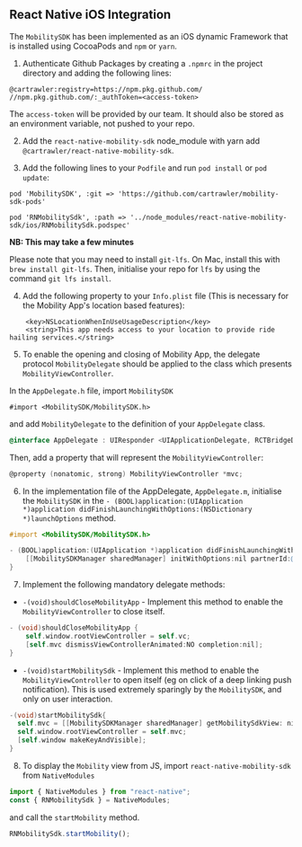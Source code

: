 ## React Native iOS Integration

The `MobilitySDK` has been implemented as an iOS dynamic Framework that is installed using CocoaPods and `npm` or `yarn`.

1. Authenticate Github Packages by creating a `.npmrc` in the project directory and adding the following lines:

```
@cartrawler:registry=https://npm.pkg.github.com/
//npm.pkg.github.com/:_authToken=<access-token>
```

The `access-token` will be provided by our team. It should also be stored as an environment variable, not pushed to your repo.

2. Add the `react-native-mobility-sdk` node_module with yarn add `@cartrawler/react-native-mobility-sdk`.

3. Add the following lines to your `Podfile` and run `pod install` or `pod update`:

```
pod 'MobilitySDK', :git => 'https://github.com/cartrawler/mobility-sdk-pods'

pod 'RNMobilitySdk', :path => '../node_modules/react-native-mobility-sdk/ios/RNMobilitySdk.podspec'
```

**NB: This may take a few minutes**

Please note that you may need to install `git-lfs`. On Mac, install this with `brew install git-lfs`. Then, initialise your repo for `lfs` by using the command `git lfs install`.

4. Add the following property to your `Info.plist` file (This is necessary for the Mobility App's location based features):

```
    <key>NSLocationWhenInUseUsageDescription</key>
    <string>This app needs access to your location to provide ride hailing services.</string>
```

5. To enable the opening and closing of Mobility App, the delegate protocol `MobilityDelegate` should be applied to the class which presents `MobilityViewController`.

In the `AppDelegate.h` file, import `MobilitySDK`

```
#import <MobilitySDK/MobilitySDK.h>
```

and add `MobilityDelegate` to the definition of your `AppDelegate` class.

```objectivec
@interface AppDelegate : UIResponder <UIApplicationDelegate, RCTBridgeDelegate, MobilityDelegate>
```

Then, add a property that will represent the `MobilityViewController`:

```objectivec
@property (nonatomic, strong) MobilityViewController *mvc;
```

6. In the implementation file of the AppDelegate, `AppDelegate.m`, initialise the `MobilitySDK` in the `- (BOOL)application:(UIApplication *)application didFinishLaunchingWithOptions:(NSDictionary *)launchOptions` method.

```objectivec
#import <MobilitySDK/MobilitySDK.h>

- (BOOL)application:(UIApplication *)application didFinishLaunchingWithOptions:(NSDictionary *)launchOptions {
    [[MobilitySDKManager sharedManager] initWithOptions:nil partnerId:@"<partner-id>";
}
```

7. Implement the following mandatory delegate methods:

- `-(void)shouldCloseMobilityApp` - Implement this method to enable the `MobilityViewController` to close itself.

```objectivec
- (void)shouldCloseMobilityApp {
    self.window.rootViewController = self.vc;
    [self.mvc dismissViewControllerAnimated:NO completion:nil];
}
```

- `-(void)startMobilitySdk` - Implement this method to enable the `MobilityViewController` to open itself (eg on click of a deep linking push notification). This is used extremely sparingly by the `MobilitySDK`, and only on user interaction.

```objectivec
-(void)startMobilitySdk{
  self.mvc = [[MobilitySDKManager sharedManager] getMobilitySdkView: nil];
  self.window.rootViewController = self.mvc;
  [self.window makeKeyAndVisible];
}
```

8. To display the `Mobility` view from JS, import `react-native-mobility-sdk` from `NativeModules`

```javascript
import { NativeModules } from "react-native";
const { RNMobilitySdk } = NativeModules;
```

and call the `startMobility` method.

```javascript
RNMobilitySdk.startMobility();
```

